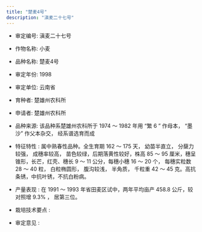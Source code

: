 ```yaml
---
title: "楚麦4号"
description: "滇麦二十七号"
---
```

* 审定编号:  滇麦二十七号

*  作物名称:  小麦

*  品种名称:  楚麦4号

*  审定年份:  1998

*  审定单位:  云南省

* 育种者:  楚雄州农科所

*  申请者:  楚雄州农科所

*  品种来源:  该品种系楚雄州农科所于 1974 ～ 1982 年用 “繁 6 ” 作母本， “墨沙” 作父本杂交， 经系谱选育而成

*  特征特性 : 
属中熟春性品种。全生育期 162 ～ 175 天， 幼苗半直立， 分蘖力较强， 成穗率较高， 苗色较绿，后期落黄性较好，株高 85 ～ 95 厘米，穗呈锥形，长芒，红壳、穗长 9 ～ 11 公分，每穗小穗 16 ～ 20 个， 每穗实粒数 28 ～ 40 粒， 白粒椭圆形， 腹沟较浅， 半角质， 千粒重 42 ～ 45 克。高抗条锈，中抗叶锈，不抗白粉病。
 
*  产量表现 : 
在 1991 ～ 1993 年省田麦区试中，两年平均亩产 458.8 公斤，较对照增 9.3% ， 居第三位。

*  栽培技术要点 : 


*  审定意见 : 

